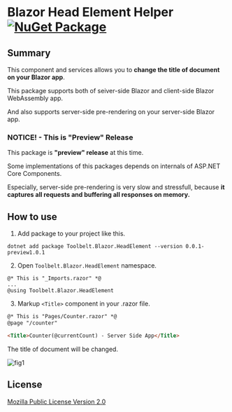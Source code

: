 # Blazor Head Element Helper [![NuGet Package](https://img.shields.io/nuget/v/Toolbelt.Blazor.HeadElement.svg)](https://www.nuget.org/packages/Toolbelt.Blazor.HeadElement/)

## Summary

This component and services allows you to **change the title of document on your Blazor app**.

This package supports both of seiver-side Blazor and client-side Blazor WebAssembly app.

And also supports server-side pre-rendering on your server-side Blazor app.

### NOTICE! - This is "Preview" Release

This package is **"preview" release** at this time.

Some implementations of this packages depends on internals of ASP.NET Core Components.

Especially, server-side pre-rendering is very slow and stressfull, because **it captures all requests and buffering all responses on memory.**

## How to use

1. Add package to your project like this.

```shell
dotnet add package Toolbelt.Blazor.HeadElement --version 0.0.1-preview1.0.1
```

2. Open `Toolbelt.Blazor.HeadElement` namespace.

```
@* This is "_Imports.razor" *@
...
@using Toolbelt.Blazor.HeadElement
```

3. Markup `<Title>` component in your .razor file.

```html
@* This is "Pages/Counter.razor" *@
@page "/counter"

<Title>Counter(@currentCount) - Server Side App</Title>
```

The title of document will be changed.

![fig1](https://raw.githubusercontent.com/jsakamoto/Toolbelt.Blazor.HeadElement/master/.assets/fig1.png)

## License

[Mozilla Public License Version 2.0](https://raw.githubusercontent.com/jsakamoto/Toolbelt.Blazor.HeadElement/master/LICENSE)
